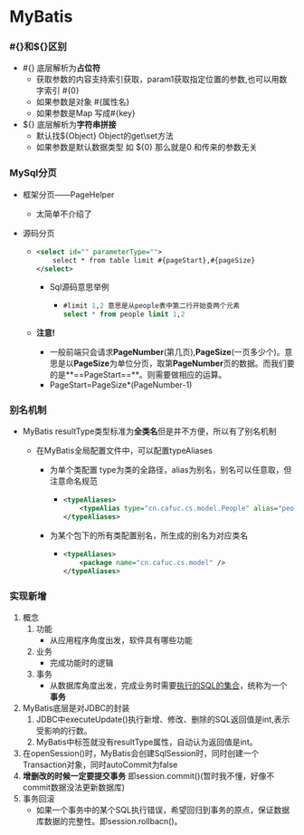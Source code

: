 # MyBatis

### #{}和${}区别

- #{} 底层解析为**占位符**
  - 获取参数的内容支持索引获取，param1获取指定位置的参数,也可以用数字索引  #{0}
  - 如果参数是对象 #{属性名}
  - 如果参数是Map 写成#{key}
- ${} 底层解析为**字符串拼接**
  - 默认找${Object} Object的get\set方法 
  - 如果参数是默认数据类型 如 ${0} 那么就是0 和传来的参数无关

### MySql分页

- 框架分页——PageHelper

  - 太简单不介绍了

- 源码分页

  - ```Xml
    <select id="" parameterType="">
    	select * from table limit #{pageStart},#{pageSize}
    </select>
    ```

    - Sql源码意思举例

      - ```sql
        #limit 1,2 意思是从people表中第二行开始查两个元素
        select * from people limit 1,2
        ```

  - **注意!**

    - 一般前端只会请求**PageNumber**(第几页),**PageSize**(一页多少个)。意思是以**PageSize**为单位分页，取第**PageNumber**页的数据。而我们要的是**==PageStart==**。则需要做相应的运算。
    - PageStart=PageSize*(PageNumber-1)

### 别名机制

- MyBatis resultType类型标准为**全类名**但是并不方便，所以有了别名机制

  - 在MyBatis全局配置文件中，可以配置typeAliases

    - 为单个类配置  type为类的全路径，alias为别名，别名可以任意取，但注意命名规范

      - ```xml
        <typeAliases>
        	<typeAlias type="cn.cafuc.cs.model.People" alias="peo"/>
        </typeAliases>
        ```

    - 为某个包下的所有类配置别名，所生成的别名为对应类名

      - ```xml
        <typeAliases>
        	<package name="cn.cafuc.cs.model" />
        </typeAliases>
        ```

### 实现新增

1. 概念
   1. 功能
      - 从应用程序角度出发，软件具有哪些功能
   2. 业务
      - 完成功能时的逻辑
   3. 事务
      - 从数据库角度出发，完成业务时需要<u>执行的SQL的集合</u>，统称为一个**事务**
2. MyBatis底层是对JDBC的封装
   1. JDBC中executeUpdate()执行新增、修改、删除的SQL返回值是int,表示受影响的行数。
   2. MyBatis中<insert><delete><update>标签就没有resultType属性，自动认为返回值是int。
3. 在openSession()时，MyBatis会创建SqlSession时，同时创建一个Transaction对象，同时autoCommit为false
4. **增删改的时候一定要提交事务** 即session.commit()(暂时我不懂，好像不commit数据没法更新数据库)
5. 事务回滚
   - 如果一个事务中的某个SQL执行错误，希望回归到事务的原点，保证数据库数据的完整性。即session.rollbacn()。